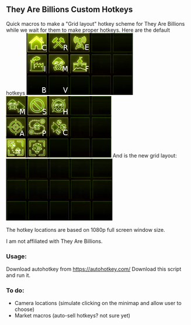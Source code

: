 ## They Are Billions Custom Hotkeys
Quick macros to make a "Grid layout" hotkey scheme for They Are Billions while we wait for them to make proper hotkeys.
Here are the default hotkeys
![default-CC](/default-CC.png)
![unit-hotkey](/unit-hotkey.png)
And is the new grid layout:
![default-blank](/default-blank.png)

The hotkey locations are based on 1080p full screen window size.


I am not affiliated with They Are Billions.

### Usage:
Download autohotkey from https://autohotkey.com/
Download this script and run it.

### To do:
- Camera locations (simulate clicking on the minimap and allow user to choose)
- Market macros (auto-sell hotkeys? not sure yet)
